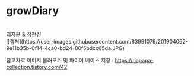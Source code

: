 # growDiary
<br>
최자윤 & 정현진 <br>
![캡처](https://user-images.githubusercontent.com/83991079/201904062-9e11b35b-0f14-4ca0-bd24-80f5bdcc65da.JPG)

참고자료
이미지 불러오기 및 파이어 베이스 저장 : https://riapapa-collection.tistory.com/42 <br>

